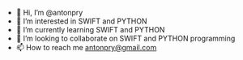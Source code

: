 - 👋 Hi, I’m @antonpry
- 👀 I’m interested in SWIFT and PYTHON
- 🌱 I’m currently learning SWIFT and PYTHON
- 💞️ I’m looking to collaborate on SWIFT and PYTHON programming
- 📫 How to reach me antonpry@gmail.com

<!---
antonpry/antonpry is a ✨ special ✨ repository because its `README.md` (this file) appears on your GitHub profile.
You can click the Preview link to take a look at your changes.
--->
